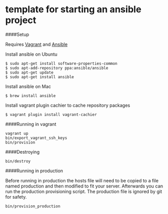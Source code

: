 template for starting an ansible project
=======================

####Setup

Requires [Vagrant](https://docs.vagrantup.com/v2/installation/) and [Ansible](http://docs.ansible.com/intro_installation.html)

Install ansible on Ubuntu

    $ sudo apt-get install software-properties-common
    $ sudo apt-add-repository ppa:ansible/ansible
    $ sudo apt-get update
    $ sudo apt-get install ansible

Install ansible on Mac

    $ brew install ansible

Install vagrant plugin cachier to cache repository packages

    $ vagrant plugin install vagrant-cachier

####Running in vagrant

    vagrant up
    bin/export_vagrant_ssh_keys
    bin/provision


####Destroying

    bin/destroy

####Running in production

Before running in production the hosts file will need to be copied to a file named production and then modified to fit your server. Afterwards you can run the production provisioning script. The production file is ignored by git for safety.

    bin/provision_production

